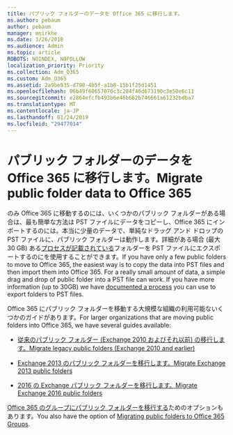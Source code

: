 ```yaml
---
title: パブリック フォルダーのデータを Office 365 に移行します。
ms.author: pebaum
author: pebaum
manager: mnirkhe
ms.date: 3/26/2018
ms.audience: Admin
ms.topic: article
ROBOTS: NOINDEX, NOFOLLOW
localization_priority: Priority
ms.collection: Adm_O365
ms.custom: Adm_O365
ms.assetid: 2a9be935-d798-4b5f-a1b8-15b1f25d1451
ms.openlocfilehash: 06b49f60657070c3c284f46d673190c3e50e6c11
ms.sourcegitcommit: e2864efcfb493b6e46b662b746661a61232bdba7
ms.translationtype: MT
ms.contentlocale: ja-JP
ms.lasthandoff: 01/24/2019
ms.locfileid: "29477014"
---
```

# <a name="migrate-public-folder-data-to-office-365"></a><span data-ttu-id="defdb-102">パブリック フォルダーのデータを Office 365 に移行します。</span><span class="sxs-lookup"><span data-stu-id="defdb-102">Migrate public folder data to Office 365</span></span>

<span data-ttu-id="defdb-p101">のみ Office 365 に移動するのには、いくつかのパブリック フォルダーがある場合は、最も簡単な方法は PST ファイルにデータをコピーし、Office 365 にインポートするのには。本当に少量のデータで、単純なドラッグ アンド ドロップの PST ファイルに、パブリック フォルダーは動作します。詳細がある場合 (最大 30 GB) ある[プロセスが記載されている](https://technet.microsoft.com/en-us/library/dn874017%28v=exchg.150%29.aspx#PSTMigrate)フォルダーを PST ファイルにエクスポートするのにを使用することができます。</span><span class="sxs-lookup"><span data-stu-id="defdb-p101">If you have only a few public folders to move to Office 365, the easiest way is to copy the data into PST files and then import them into Office 365. For a really small amount of data, a simple drag and drop of public folder into a PST file can work. If you have more information (up to 30GB) we have [documented a process](https://technet.microsoft.com/en-us/library/dn874017%28v=exchg.150%29.aspx#PSTMigrate) you can use to export folders to PST files.</span></span> 
  
<span data-ttu-id="defdb-106">Office 365 にパブリック フォルダーを移動する大規模な組織の利用可能ないくつかのガイドがあります。</span><span class="sxs-lookup"><span data-stu-id="defdb-106">For larger organizations that are moving public folders into Office 365, we have several guides available:</span></span>
  
- [<span data-ttu-id="defdb-107">従来のパブリック フォルダー (Exchange 2010 およびそれ以前) の移行します。</span><span class="sxs-lookup"><span data-stu-id="defdb-107">Migrate legacy public folders (Exchange 2010 and earlier)</span></span>](https://technet.microsoft.com/en-us/library/dn874017%28v=exchg.150%29.aspx)
    
- [<span data-ttu-id="defdb-108">Exchange 2013 のパブリック フォルダーを移行します。</span><span class="sxs-lookup"><span data-stu-id="defdb-108">Migrate Exchange 2013 public folders</span></span>](https://technet.microsoft.com/en-us/library/mt798260%28v=exchg.150%29.aspx)
    
- [<span data-ttu-id="defdb-109">2016 の Exchange パブリック フォルダーを移行します。</span><span class="sxs-lookup"><span data-stu-id="defdb-109">Migrate Exchange 2016 public folders</span></span>](https://technet.microsoft.com/en-us/library/mt798260%28v=exchg.160%29.aspx)
    
<span data-ttu-id="defdb-110">[Office 365 のグループにパブリック フォルダーを移行する](https://technet.microsoft.com/library/mt843872%28v=exchg.150%29.aspx)ためのオプションもあります。</span><span class="sxs-lookup"><span data-stu-id="defdb-110">You also have the option of [Migrating public folders to Office 365 Groups](https://technet.microsoft.com/library/mt843872%28v=exchg.150%29.aspx).</span></span>
  

